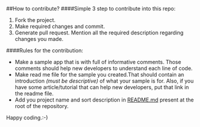##How to contribute?
####Simple 3 step to contribute into this repo:

1. Fork the project. 
2. Make required changes and commit. 
3. Generate pull request. Mention all the required description regarding changes you made.

####Rules for the contribution:
- Make a sample app that is with full of informative comments. Those comments should help new developers to understand each line of code.
- Make read me file for the sample you created.That should contain an introduction *(must be descriptive)* of what your sample is for. Also, if you have some article/tutorial that can help new developers, put that link in the readme file. 
- Add you project name and sort description in [README.md](https://github.com/kevalpatel2106/android-samples/blob/master/README.md) present at the root of the repository.

Happy coding.:-)

